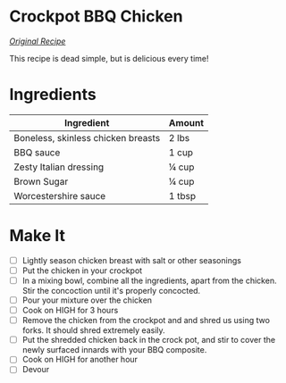 # Crockpot BBQ Chicken

[*Original Recipe*](http://www.familyfreshmeals.com/2014/06/best-crockpot-bbq-chicken.html)

This recipe is dead simple, but is delicious every time!

# Ingredients

| Ingredient                          | Amount       |
|-------------------------------------|---------     |
| Boneless, skinless chicken breasts  | 2 lbs        |
| BBQ sauce                           | 1 cup        |
| Zesty Italian dressing              | ¼ cup        |
| Brown Sugar                         | ¼ cup        |
| Worcestershire sauce                | 1 tbsp       |

# Make It

- [ ] Lightly season chicken breast with salt or other seasonings
- [ ] Put the chicken in your crockpot
- [ ] In a mixing bowl, combine all the ingredients, apart from the chicken.  Stir the concoction until it's properly concocted.
- [ ] Pour your mixture over the chicken
- [ ] Cook on HIGH for 3 hours
- [ ] Remove the chicken from the crockpot and and shred us using two forks.  It should shred extremely easily.
- [ ] Put the shredded chicken back in the crock pot, and stir to cover the newly surfaced innards with your BBQ 
composite.
- [ ] Cook on HIGH for another hour
- [ ] Devour
